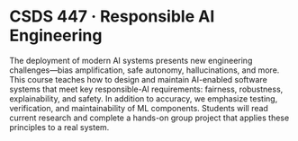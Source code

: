 # CSDS 447 · Responsible AI Engineering
The deployment of modern AI systems presents new engineering challenges—bias amplification, safe autonomy, hallucinations, and more. This course teaches how to design and maintain AI-enabled software systems that meet key responsible-AI requirements: fairness, robustness, explainability, and safety. In addition to accuracy, we emphasize testing, verification, and maintainability of ML components. Students will read current research and complete a hands-on group project that applies these principles to a real system.
